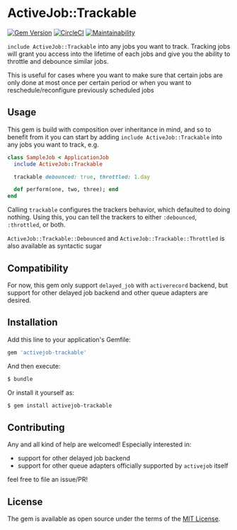 # ActiveJob::Trackable

[![Gem Version](https://badge.fury.io/rb/activejob-trackable.svg)](https://badge.fury.io/rb/activejob-trackable)
[![CircleCI](https://circleci.com/gh/ignatiusreza/activejob-trackable.svg?style=svg)](https://circleci.com/gh/ignatiusreza/activejob-trackable)
[![Maintainability](https://api.codeclimate.com/v1/badges/871ec3dbca5f74174fb4/maintainability)](https://codeclimate.com/github/ignatiusreza/activejob-trackable/maintainability)

`include ActiveJob::Trackable` into any jobs you want to track. Tracking jobs will grant you
access into the lifetime of each jobs and give you the ability to throttle and debounce similar jobs.

This is useful for cases where you want to make sure that certain jobs are only done at most once
per certain period or when you want to reschedule/reconfigure previously scheduled jobs

## Usage

This gem is build with composition over inheritance in mind, and so to benefit from it
you can start by adding `include ActiveJob::Trackable` into any jobs you want to track, e.g.

```ruby
class SampleJob < ApplicationJob
  include ActiveJob::Trackable

  trackable debounced: true, throttled: 1.day

  def perform(one, two, three); end
end
```

Calling `trackable` configures the trackers behavior, which defaulted to doing nothing.
Using this, you can tell the trackers to either `:debounced`, `:throttled`, or both.

`ActiveJob::Trackable::Debounced` and `ActiveJob::Trackable::Throttled` is also available as syntactic sugar

## Compatibility

For now, this gem only support `delayed_job` with `activerecord` backend,
but support for other delayed job backend and other queue adapters are desired.

## Installation
Add this line to your application's Gemfile:

```ruby
gem 'activejob-trackable'
```

And then execute:
```bash
$ bundle
```

Or install it yourself as:
```bash
$ gem install activejob-trackable
```

## Contributing

Any and all kind of help are welcomed! Especially interested in:

- support for other delayed job backend
- support for other queue adapters officially supported by `activejob` itself

feel free to file an issue/PR!

## License
The gem is available as open source under the terms of the [MIT License](https://opensource.org/licenses/MIT).
